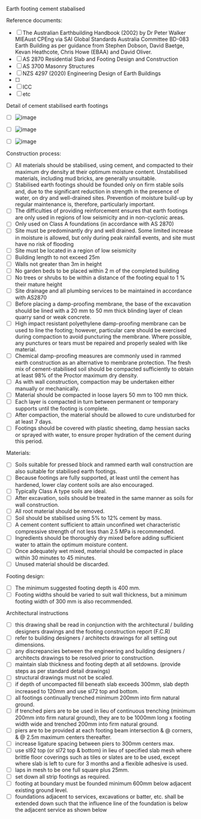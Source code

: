 Earth footing cement stabalised 

Reference documents:
 - [ ] The Australian Earthbuilding Handbook (2002) by Dr Peter Walker MIEAust CPEng via SAI Global Standards Australia Committee BD-083 Earth Building as per guidance from Stephen Dobson, David Baetge, Kevan Heathcote, Chris Howe (EBAA) and David Oliver.
 - [ ] AS 2870 Residential Slab and Footing Design and Construction
 - [ ] AS 3700 Masonry Structures
 - [ ] NZS 4297 (2020) Engineering Design of Earth Buildings
 - [ ] 
 - [ ] ICC
 - [ ] etc

Detail of cement stabilised earth footings
 - [ ] ![image](https://user-images.githubusercontent.com/146181/163317625-201da38a-80f0-4d1e-b51d-cff4dad1c57e.png)
 - [ ] ![image](https://user-images.githubusercontent.com/146181/163495348-9471e837-d1f7-45e6-bd91-39cb272e2103.png)
 - [ ] ![image](https://user-images.githubusercontent.com/146181/163495412-271a80f2-e0bb-4f28-a819-3857683617db.png)


Construction process:
 - [ ] All materials should be stabilised, using cement, and compacted to their maximum dry density at their optimum moisture content. Unstabilised materials, including mud bricks, are generally unsuitable. 
 - [ ] Stabilised earth footings should be founded only on firm stable soils and, due to the significant reduction in strength in the presence of water, on dry and well-drained sites. Prevention of moisture build-up by regular maintenance is, therefore, particularly important. 
 - [ ] The difficulties of providing reinforcement ensures that earth footings are only used in regions of low seismicity and in non-cyclonic areas. 
 - [ ] Only used on Class A foundations (in accordance with AS 2870)
 - [ ] Site must be predominantly dry and well drained. Some limited increase in moisture is allowed, but only during peak rainfall events, and site must have no risk of flooding
 - [ ] Site must be located in a region of low seismicity
 - [ ] Building length to not exceed 25m
 - [ ] Walls not greater than 3m in height
 - [ ] No garden beds to be placed within 2 m of the completed building
 - [ ] No trees or shrubs to be within a distance of the footing equal to 1 % their mature height
 - [ ] Site drainage and all plumbing services to be maintained in accordance with AS2870
 - [ ] Before placing a damp-proofing membrane, the base of the excavation should be lined with a 20 mm to 50 mm thick blinding layer of clean quarry sand or weak concrete. 
 - [ ] High impact resistant polyethylene damp-proofing membrane can be used to line the footing; however, particular care should be exercised during compaction to avoid puncturing the membrane. Where possible, any punctures or tears must be repaired and properly sealed with like material.
 - [ ] Chemical damp-proofing measures are commonly used in rammed earth construction as an alternative to membrane protection. The fresh mix of cement-stabilised soil should be compacted sufficiently to obtain at least 98% of the Proctor maximum dry density. 
 - [ ] As with wall construction, compaction may be undertaken either manually or mechanically. 
 - [ ] Material should be compacted in loose layers 50 mm to 100 mm thick. 
 - [ ] Each layer is compacted in turn between permanent or temporary supports until the footing is complete. 
 - [ ] After compaction, the material should be allowed to cure undisturbed for at least 7 days. 
 - [ ] Footings should be covered with plastic sheeting, damp hessian sacks or sprayed with water, to ensure proper hydration of the cement during this period.

Materials:
 - [ ] Soils suitable for pressed block and rammed earth wall construction are also suitable for stabilised earth footings. 
 - [ ] Because footings are fully supported, at least until the cement has hardened, lower clay content soils are also encouraged. 
 - [ ] Typically Class A type soils are ideal. 
 - [ ] After excavation, soils should be treated in the same manner as soils for wall construction. 
 - [ ] All root material should be removed. 
 - [ ] Soil should be stabilised using 5% to 12% cement by mass. 
 - [ ] A cement content sufficient to attain unconfined wet characteristic compressive strength of not less than 2.5 MPa is recommended. 
 - [ ] Ingredients should be thoroughly dry mixed before adding sufficient water to attain the optimum moisture content. 
 - [ ] Once adequately wet mixed, material should be compacted in place within 30 minutes to 45 minutes. 
 - [ ] Unused material should be discarded.

Footing design:
 - [ ] The minimum suggested footing depth is 400 mm. 
 - [ ] Footing widths should be varied to suit wall thickness, but a minimum footing width of 300 mm is also recommended.

Architectural instructions
 - [ ] this drawing shall be read in conjunction with the architectural / building designers drawings and the footing construction report (F.C.R)
 - [ ] refer to building designers / architects drawings for all setting out dimensions. 
 - [ ] any discrepancies between the engineering and building designers / architects drawings to be resolved prior to construction. 
 - [ ] maintain slab thickness and footing depth at all setdowns. (provide steps as per standard detail drawings) 
 - [ ] structural drawings must not be scaled. 
 - [ ] if depth of uncompacted fill beneath slab exceeds 300mm, slab depth increased to 120mm and use sl72 top and bottom. 
 - [ ] all footings continually trenched minimum 200mm into firm natural ground. 
 - [ ] if trenched piers are to be used in lieu of continuous trenching (minimum 200mm into firm natural ground), they are to be 1000mm long x footing width wide and trenched 200mm into firm natural ground. 
 - [ ] piers are to be provided at each footing beam intersection & @ corners, & @ 2.5m maximum centers thereafter. 
 - [ ] increase ligature spacing between piers to 300mm centers max. 
 - [ ] use sl92 top (or sl72 top & bottom) in lieu of specified slab mesh where brittle floor coverings such as tiles or slates are to be used, except where slab is left to cure for 3 months and a flexible adhesive is used. 
 - [ ] laps in mesh to be one full square plus 25mm. 
 - [ ] set down all strip footings as required. 
 - [ ] footing at boundary must be founded minimum 600mm below adjacent existing ground level. 
 - [ ] foundations adjacent to services, excavations or batter, etc. shall be extended down such that the influence line of the foundation is below the adjacent service as shown below
